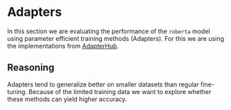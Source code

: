 # Adapters

In this section we are evaluating the performance of the `roberta` model using
parameter efficient training methods (Adapters). For this we are using the
implementations from [AdapterHub](https://docs.adapterhub.ml/).

## Reasoning
Adapters tend to generalize better on smaller datasets than regular
fine-tuning. Because of the limited training data we want to explore whether
these methods can yield higher accuracy.
